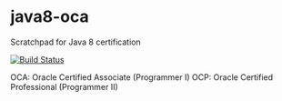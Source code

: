 # java8-oca
Scratchpad for Java 8 certification

[![Build Status](https://travis-ci.org/egenerat/java-8-certification.svg?branch=master)](https://travis-ci.org/egenerat/java-8-certification)

OCA: Oracle Certified Associate		(Programmer I)
OCP: Oracle Certified Professional	(Programmer II)

